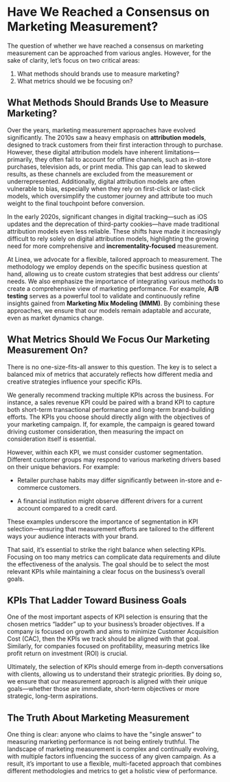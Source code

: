 # Have We Reached a Consensus on Marketing Measurement?

The question of whether we have reached a consensus on marketing measurement can be approached from various angles. However, for the sake of clarity, let’s focus on two critical areas:

1. What methods should brands use to measure marketing?
2. What metrics should we be focusing on?


## What Methods Should Brands Use to Measure Marketing?

Over the years, marketing measurement approaches have evolved significantly. The 2010s saw a heavy emphasis on **attribution models**, designed to track customers from their first interaction through to purchase. However, these digital attribution models have inherent limitations—primarily, they often fail to account for offline channels, such as in-store purchases, television ads, or print media. This gap can lead to skewed results, as these channels are excluded from the measurement or underrepresented. Additionally, digital attribution models are often vulnerable to bias, especially when they rely on first-click or last-click models, which oversimplify the customer journey and attribute too much weight to the final touchpoint before conversion.

In the early 2020s, significant changes in digital tracking—such as iOS updates and the deprecation of third-party cookies—have made traditional attribution models even less reliable. These shifts have made it increasingly difficult to rely solely on digital attribution models, highlighting the growing need for more comprehensive and **incrementality-focused** measurement.

At Linea, we advocate for a flexible, tailored approach to measurement. The methodology we employ depends on the specific business question at hand, allowing us to create custom strategies that best address our clients’ needs. We also emphasize the importance of integrating various methods to create a comprehensive view of marketing performance. For example, **A/B testing** serves as a powerful tool to validate and continuously refine insights gained from **Marketing Mix Modeling (MMM)**. By combining these approaches, we ensure that our models remain adaptable and accurate, even as market dynamics change.

## What Metrics Should We Focus Our Marketing Measurement On?

There is no one-size-fits-all answer to this question. The key is to select a balanced mix of metrics that accurately reflects how different media and creative strategies influence your specific KPIs.

We generally recommend tracking multiple KPIs across the business. For instance, a sales revenue KPI could be paired with a brand KPI to capture both short-term transactional performance and long-term brand-building efforts. The KPIs you choose should directly align with the objectives of your marketing campaign. If, for example, the campaign is geared toward driving customer consideration, then measuring the impact on consideration itself is essential.

However, within each KPI, we must consider customer segmentation. Different customer groups may respond to various marketing drivers based on their unique behaviors. For example:

* Retailer purchase habits may differ significantly between in-store and e-commerce customers.

* A financial institution might observe different drivers for a current account compared to a credit card.

These examples underscore the importance of segmentation in KPI selection—ensuring that measurement efforts are tailored to the different ways your audience interacts with your brand.

That said, it’s essential to strike the right balance when selecting KPIs. Focusing on too many metrics can complicate data requirements and dilute the effectiveness of the analysis. The goal should be to select the most relevant KPIs while maintaining a clear focus on the business’s overall goals.

## KPIs That Ladder Toward Business Goals

One of the most important aspects of KPI selection is ensuring that the chosen metrics “ladder” up to your business’s broader objectives. If a company is focused on growth and aims to minimize Customer Acquisition Cost (CAC), then the KPIs we track should be aligned with that goal. Similarly, for companies focused on profitability, measuring metrics like profit return on investment (ROI) is crucial.

Ultimately, the selection of KPIs should emerge from in-depth conversations with clients, allowing us to understand their strategic priorities. By doing so, we ensure that our measurement approach is aligned with their unique goals—whether those are immediate, short-term objectives or more strategic, long-term aspirations.

## The Truth About Marketing Measurement

One thing is clear: anyone who claims to have the "single answer" to measuring marketing performance is not being entirely truthful. The landscape of marketing measurement is complex and continually evolving, with multiple factors influencing the success of any given campaign. As a result, it’s important to use a flexible, multi-faceted approach that combines different methodologies and metrics to get a holistic view of performance.
